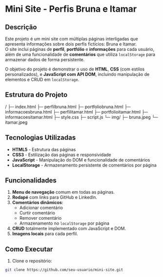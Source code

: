 # Mini Site - Perfis Bruna e Itamar

## Descrição
Este projeto é um mini site com múltiplas páginas interligadas que apresenta informações sobre dois perfis fictícios: Bruna e Itamar.  
O site inclui páginas de **perfil**, **portfólio** e **informações** para cada usuário, além de uma funcionalidade de **comentários** que utiliza `localStorage` para armazenar dados de forma persistente.

O objetivo do projeto é demonstrar o uso de **HTML**, **CSS** (com estilos personalizados), e **JavaScript com API DOM**, incluindo manipulação de elementos e CRUD em `localStorage`.

## Estrutura do Projeto
/
├─ index.html
├─ perfilbruna.html
├─ portfoliobruna.html
├─ informacoesbruna.html
├─ perfilitamar.html
├─ portfolioitamar.html
├─ informacoesitamar.html
├─ style.css
├─ script.js
└─ img/
├─ bruna.jpeg
└─ itamar.jpeg


## Tecnologias Utilizadas
- **HTML5** - Estrutura das páginas
- **CSS3** - Estilização das páginas e responsividade
- **JavaScript** - Manipulação do DOM e funcionalidade de comentários
- **LocalStorage** - Armazenamento persistente de comentários por página

## Funcionalidades
1. **Menu de navegação** comum em todas as páginas.
2. **Rodapé** com links para GitHub e LinkedIn.
3. **Comentários dinâmicos**:
   - Adicionar comentário
   - Curtir comentário
   - Remover comentário
   - Armazenamento no `localStorage` por página
4. **CRUD** totalmente implementado com JavaScript e DOM.
5. **Imagens locais** para cada perfil.

## Como Executar
1. Clone o repositório:
```bash
git clone https://github.com/seu-usuario/mini-site.git
